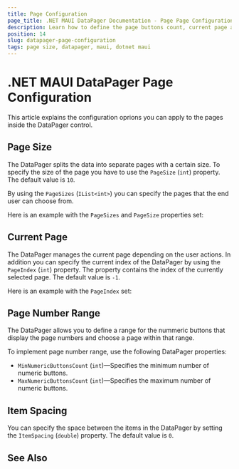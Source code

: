 ```yaml
---
title: Page Configuration
page_title: .NET MAUI DataPager Documentation - Page Page Configuration
description: Learn how to define the page buttons count, current page and the size of the page inside the Telerik .NET MAUI DataPager.
position: 14
slug: datapager-page-configuration
tags: page size, datapager, maui, dotnet maui
---
```


# .NET MAUI DataPager Page Configuration

This article explains the configuration oprions you can apply to the pages inside the DataPager control.

## Page Size

The DataPager splits the data into separate pages with a certain size. To specify the size of the page you have to use the `PageSize` (`int`) property. The default value is `10`.

By using the `PageSizes` (`IList<int>`) you can specify the pages that the end user can choose from.


Here is an example with the `PageSizes` and `PageSize` properties set:


## Current Page

The DataPager manages the current page depending on the user actions. In addition you can specify the current index of the DataPager by using the `PageIndex` (`int`) property.
The property contains the index of the currently selected page. The default value is `-1`.

Here is an example with the `PageIndex` set:

## Page Number Range

The DataPager allows you to define a range for the nummeric buttons that display the page numbers and choose a page within that range.

To implement page number range, use the following DataPager properties:

* `MinNumericButtonsCount` (`int`)&mdash;Specifies the minimum number of numeric buttons.
* `MaxNumericButtonsCount` (`int`)&mdash;Specifies the maximum number of numeric buttons.

## Item Spacing

You can specify the space between the items in the DataPager by setting the `ItemSpacing` (`double`) property. The default value is `0`.

## See Also


